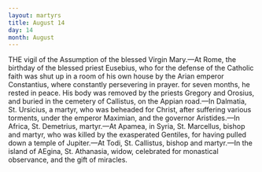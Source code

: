 ```yaml
---
layout: martyrs
title: August 14
day: 14
month: August
---
```

THE vigil of the Assumption of the blessed Virgin Mary.&mdash;At Rome, the birthday of the blessed
priest Eusebius, who for the defense of the Catholic
faith was shut up in a room of his own house by the
Arian emperor Constantius, where constantly persevering in prayer. for seven months, he rested in
peace. His body was removed by the priests Gregory and Orosius, and buried in the cemetery of
Callistus, on the Appian road.&mdash;In Dalmatia, St.
Ursicius, a martyr, who was beheaded for Christ,
after suffering various torments, under the emperor
Maximian, and the governor Aristides.&mdash;In Africa,
St. Demetrius, martyr.&mdash;At Apamea, in Syria, St.
Marcellus, bishop and martyr, who was killed by the
exasperated Gentiles, for having pulled down a
temple of Jupiter.&mdash;At Todi, St. Callistus, bishop
and martyr.&mdash;In the island of AEgina, St. Athanasia,
widow, celebrated for monastical observance, and the
gift of miracles.

